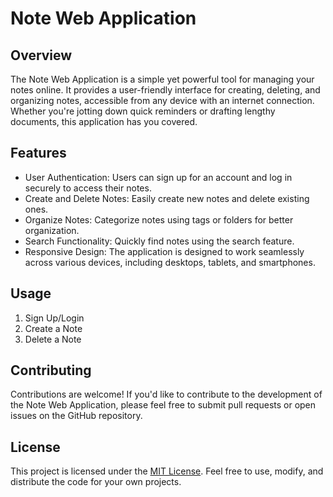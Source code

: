 <!-- Note Web Application README -->

<h1>Note Web Application</h1>

<h2>Overview</h2>
<p>The Note Web Application is a simple yet powerful tool for managing your notes online. It provides a user-friendly interface for creating, deleting, and organizing notes, accessible from any device with an internet connection. Whether you're jotting down quick reminders or drafting lengthy documents, this application has you covered.</p>

<h2>Features</h2>
<ul>
    <li>User Authentication: Users can sign up for an account and log in securely to access their notes.</li>
    <li>Create and Delete Notes: Easily create new notes and delete existing ones.</li>
    <li>Organize Notes: Categorize notes using tags or folders for better organization.</li>
    <li>Search Functionality: Quickly find notes using the search feature.</li>
    <li>Responsive Design: The application is designed to work seamlessly across various devices, including desktops, tablets, and smartphones.</li>
</ul>

<h2>Usage</h2>
<ol>
    <li>Sign Up/Login</li>
    <li>Create a Note</li>
    <li>Delete a Note</li>
</ol>

<h2>Contributing</h2>
<p>Contributions are welcome! If you'd like to contribute to the development of the Note Web Application, please feel free to submit pull requests or open issues on the GitHub repository.</p>

<h2>License</h2>
<p>This project is licensed under the <a href="LICENSE">MIT License</a>. Feel free to use, modify, and distribute the code for your own projects.</p>
